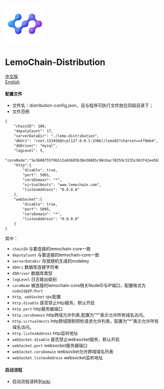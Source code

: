 ![Logo of the project](./logo.png)

# LemoChain-Distribution


[中文版](https://github.com/LemoFoundationLtd/lemochain-distribution/blob/master/README_zh.md)   
[English](https://github.com/LemoFoundationLtd/lemochain-distribution/blob/master/README.md)



#### 配置文件
- 文件名：distribution-config.json，且与程序可执行文件放在同级目录下；
- 文件范例
```
{
	"chainID": 100,
	"deputyCount": 17,
	"serverDataDir": "./lemo-distribution",
	"dbUri": "root:123456@tcp(127.0.0.1:3306)/lemo02?charset=utf8mb4",
	"dbDriver": "mysql",
	"logLevel": 5,
	"coreNode":"5e3600755f9b512a65603b38e30885c98cbac70259c3235c9b3f42ee563b480edea351ba0ff5748a638fe0aeff5d845bf37a3b437831871b48fd32f33cd9a3c0@120.78.132.151:7003",
	"http":{
		"disable": true,
		"port": 5001,
		"corsDomain": "*",
		"virtualHosts": "www.lemochain.com",
		"listenAddress": "0.0.0.0"
	},
	"webSocket":{
		"disable": true,
		"port": 5005,
		"corsDomain": "*",
		"listenAddress": "0.0.0.0"
	}
}
```
其中：
- `chainID` 与要连接的lemochain-core一致
- `deputyCount` 与要连接的lemochain-core一致
- `serverDataDir` 存放随机生成的nodekey
- `dbUri` 数据库连接字符串
- `dbDriver` 数据库类型
- `logLevel` 日志输出级别
- `coreNode` 被连接的lemochain-core相关NodeID与IP端口，配置格式为`nodeId@IP:Port`
- `http、webSocket` rpc配置
- `http.disable` 是否禁止http服务，默认开启
- `http.port` http服务器端口
- `http.corsDomain` http跨域允许列表,配置为"*"表示允许所有域名访问。
- `http.virtualHosts` http跨域限制预检请求允许列表，配置为"*"表示允许所有域名访问。
- `http.listenAddress` http监听地址
- `webSocket.disable` 是否禁止websocket服务，默认开启
- `webSocket.port` websocket服务器端口
- `webSocket.corsDomain` websocket允许跨域域名列表
- `webSocket.listenAddress` websocket监听地址

#### 启动流程
- 启动流程请转到[wiki](https://github.com/LemoFoundationLtd/lemochain-distribution/wiki).
